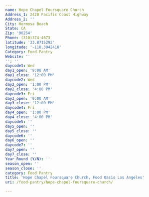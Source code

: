 ```yaml
---
name: Hope Chapel Foursquare Church
Address_1: 2420 Pacific Coast Highway
Address_2: ''
City: Hermosa Beach
State: CA
Zip: '90254'
Phone: (310)374-4673
latitude: '33.8715292'
longitude: '-118.3942418'
Category: Food Pantry
Website: ''
'': ''
daycode1: Wed
day1_open: '9:00 AM'
day1_close: '12:00 PM'
daycode2: Wed
day2_open: '1:00 PM'
day2_close: '4:00 PM'
daycode3: Fri
day3_open: '9:00 AM'
day3_close: '12:00 PM'
daycode4: Fri
day4_open: '1:00 PM'
day4_close: '4:00 PM'
daycode5: ''
day5_open: ''
day5_close: ''
daycode6: ''
day6_open: ''
daycode7: ''
day7_open: ''
day7_close: ''
Year_Round (Y/N): ''
season_open: ''
season_close: ''
category: Food Pantry
title: 'Hope Chapel Foursquare Church, Food Oasis Los Angeles'
uri: /food-pantry/hope-chapel-foursquare-church/

---
```

